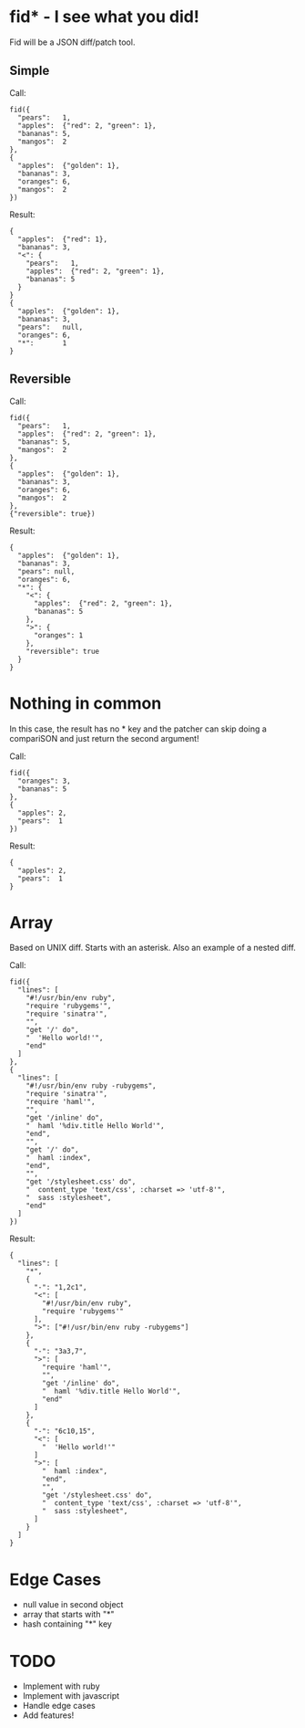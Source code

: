 # fid\* - I see what you did!

Fid will be a JSON diff/patch tool.

## Simple

Call:

    fid({
      "pears":   1,
      "apples":  {"red": 2, "green": 1},
      "bananas": 5,
      "mangos":  2
    },
    {
      "apples":  {"golden": 1},
      "bananas": 3,
      "oranges": 6,
      "mangos":  2
    })

Result:

    {
      "apples":  {"red": 1},
      "bananas": 3,
      "<": {
        "pears":   1,
        "apples":  {"red": 2, "green": 1},
        "bananas": 5
      }
    }
    {
      "apples":  {"golden": 1},
      "bananas": 3,
      "pears":   null,
      "oranges": 6,
      "*":       1
    }

## Reversible

Call:

    fid({
      "pears":   1,
      "apples":  {"red": 2, "green": 1},
      "bananas": 5,
      "mangos":  2
    },
    {
      "apples":  {"golden": 1},
      "bananas": 3,
      "oranges": 6,
      "mangos":  2
    },
    {"reversible": true})

Result:

    {
      "apples":  {"golden": 1},
      "bananas": 3,
      "pears": null,
      "oranges": 6,
      "*": {
        "<": {
          "apples":  {"red": 2, "green": 1},
          "bananas": 5
        },
        ">": {
          "oranges": 1
        },
        "reversible": true
      }
    }

# Nothing in common

In this case, the result has no \* key and the patcher can skip
doing a compariSON and just return the second argument!

Call:

    fid({
      "oranges": 3,
      "bananas": 5
    },
    {
      "apples": 2,
      "pears":  1
    })

Result:

    {
      "apples": 2,
      "pears":  1
    }

# Array

Based on UNIX diff. Starts with an asterisk. Also an example of a nested diff.

Call:

    fid({
      "lines": [
        "#!/usr/bin/env ruby",
        "require 'rubygems'",
        "require 'sinatra'",
        "",
        "get '/' do",
        "  'Hello world!'",
        "end"
      ]
    },
    {
      "lines": [
        "#!/usr/bin/env ruby -rubygems",
        "require 'sinatra'",
        "require 'haml'",
        "",
        "get '/inline' do",
        "  haml '%div.title Hello World'",
        "end",
        "",
        "get '/' do",
        "  haml :index",
        "end",
        "",
        "get '/stylesheet.css' do",
        "  content_type 'text/css', :charset => 'utf-8'",
        "  sass :stylesheet",
        "end"
      ]
    })

Result:

    {
      "lines": [
        "*",
        {
          "-": "1,2c1",
          "<": [
            "#!/usr/bin/env ruby",
            "require 'rubygems'"
          ],
          ">": ["#!/usr/bin/env ruby -rubygems"]
        },
        {
          "-": "3a3,7",
          ">": [
            "require 'haml'",
            "",
            "get '/inline' do",
            "  haml '%div.title Hello World'",
            "end"
          ]
        },
        {
          "-": "6c10,15",
          "<": [
            "  'Hello world!'"
          ]
          ">": [
            "  haml :index",
            "end",
            "",
            "get '/stylesheet.css' do",
            "  content_type 'text/css', :charset => 'utf-8'",
            "  sass :stylesheet",
          ]
        }
      ]
    }

# Edge Cases

* null value in second object
* array that starts with "\*"
* hash containing "\*" key

# TODO

* Implement with ruby
* Implement with javascript
* Handle edge cases
* Add features!

